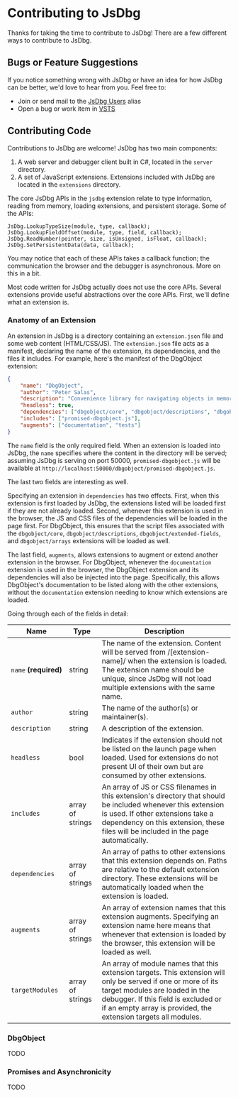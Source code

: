 # Contributing to JsDbg

Thanks for taking the time to contribute to JsDbg!  There are a few different ways to contribute to JsDbg.

## Bugs or Feature Suggestions

If you notice something wrong with JsDbg or have an idea for how JsDbg can be better, we'd love to hear from you. Feel free to:
* Join or send mail to the [JsDbg Users](mailto:jsdbgusers@microsoft.com) alias 
* Open a bug or work item in [VSTS](http://aka.ms/jsdbgwork)

## Contributing Code

Contributions to JsDbg are welcome!  JsDbg has two main components:

1. A web server and debugger client built in C#, located in the `server` directory.
2. A set of JavaScript extensions.  Extensions included with JsDbg are located in the `extensions` directory.

The core JsDbg APIs in the `jsdbg` extension relate to type information, reading from memory, loading extensions,
and persistent storage.  Some of the APIs:

```
JsDbg.LookupTypeSize(module, type, callback);
JsDbg.LookupFieldOffset(module, type, field, callback);
JsDbg.ReadNumber(pointer, size, isUnsigned, isFloat, callback);
JsDbg.SetPersistentData(data, callback);
```

You may notice that each of these APIs takes a callback function; the communication the browser and the debugger is asynchronous.  More on this in a bit.

Most code written for JsDbg actually does not use the core APIs.  Several extensions provide useful abstractions over the core APIs.  First, we'll define what an extension is.

### Anatomy of an Extension

An extension in JsDbg is a directory containing an `extension.json` file and some web content (HTML/CSS/JS).  The `extension.json` file acts as a manifest, declaring the name of the extension, its dependencies, and the files it includes.  For example, here's the manifest of the DbgObject extension:

```json
{
    "name": "DbgObject",
    "author": "Peter Salas",
    "description": "Convenience library for navigating objects in memory.",
    "headless": true,
    "dependencies": ["dbgobject/core", "dbgobject/descriptions", "dbgobject/extended-fields", "dbgobject/arrays"],
    "includes": ["promised-dbgobject.js"],
    "augments": ["documentation", "tests"]
}
```

The `name` field is the only required field.  When an extension is loaded into JsDbg, the `name` specifies where the content in the directory will be served; assuming JsDbg is serving on port 50000, `promised-dbgobject.js` will be available at `http://localhost:50000/dbgobject/promised-dbgobject.js`.

The last two fields are interesting as well.

Specifying an extension in `dependencies` has two effects.  First, when this extension is first loaded by JsDbg, the extensions listed will be loaded first if they are not already loaded.  Second, whenever this extension is used in the browser, the JS and CSS files of the dependencies will be loaded in the page first.  For DbgObject, this ensures that the script files associated with the `dbgobject/core`, `dbgobject/descriptions`, `dbgobject/extended-fields`, and `dbgobject/arrays` extensions will be loaded as well.

The last field, `augments`, allows extensions to augment or extend another extension in the browser.  For DbgObject, whenever the `documentation` extension is used in the browser, the DbgObject extension and its dependencies will also be injected into the page.  Specifically, this allows DbgObject's documentation to be listed along with the other extensions, without the `documentation` extension needing to know which extensions are loaded.

Going through each of the fields in detail:

Name | Type | Description
-----|------|------------
`name`&nbsp;**(required)** | string | The name of the extension.  Content will be served from /[extension-name]/ when the extension is loaded.  The extension name should be unique, since JsDbg will not load multiple extensions with the same name.
`author` | string | The name of the author(s) or maintainer(s).
`description` | string | A description of the extension.
`headless` | bool | Indicates if the extension should not be listed on the launch page when loaded.  Used for extensions do not present UI of their own but are consumed by other extensions.
`includes` | array of strings | An array of JS or CSS filenames in this extension's directory that should be included whenever this extension is used.  If other extensions take a dependency on this extension, these files will be included in the page automatically.
`dependencies` | array of strings | An array of paths to other extensions that this extension depends on.  Paths are relative to the default extension directory.  These extensions will be automatically loaded when the extension is loaded.
`augments` | array of strings | An array of extension names that this extension augments.  Specifying an extension name here means that whenever that extension is loaded by the browser, this extension will be loaded as well.
`targetModules` | array of strings | An array of module names that this extension targets. This extension will only be served if one or more of its target modules are loaded in the debugger. If this field is excluded or if an empty array is provided, the extension targets all modules.

### DbgObject

TODO

### Promises and Asynchronicity

TODO
